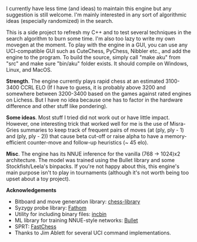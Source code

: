 I currently have less time (and ideas) to maintain this engine but any suggestion is still welcome. I'm mainly interested in any sort of algorithmic ideas (especially randomized) in the search.

This is a side project to refresh my C++ and to test several techniques in the search algorithm to burn some time. I'm also too lazy to write my own movegen at the moment. To play with the engine in a GUI, you can use any UCI-compatible GUI such as CuteChess, PyChess, Nibbler etc., and add the engine to the program. To build the source, simply call "make aku" from "src" and make sure "bin/aku" folder exists. It should compile on Windows, Linux, and MacOS. 

**Strength**. The engine currently plays rapid chess at an estimated 3100-3400 CCRL ELO (If I have to guess, it is probably above 3200 and somewhere between 3200-3400 based on the games against rated engines on Lichess. But I have no idea because one has to factor in the hardware difference and other stuff like pondering).

**Some ideas**. Most stuff I tried did not work out or have little impact. However, one interesting trick that worked well for me is the use of Misra-Gries summaries to keep track of frequent pairs of moves (at (ply, ply - 1) and (ply, ply - 2)) that cause beta cut-off or raise alpha to have a memory-efficient counter-move and follow-up heuristics (~ 45 elo). 

**Misc**. The engine has its NNUE inference for the vanilla (768 -> 1024)x2 architecture. The model was trained using the Bullet library and some Stockfish/Leela's binpacks. If you're not happy about this, this engine's main purpose isn't to play in tournaments (although it's not worth being too upset about a toy project).

**Acknowledgements**
- Bitboard and move generation library: [chess-library](https://github.com/Disservin/chess-library)
- Syzygy probe library: [Fathom](https://github.com/jdart1/Fathom)
- Utility for including binary files: [incbin](https://github.com/graphitemaster/incbin)
- ML library for training NNUE-style networks: [Bullet](https://github.com/graphitemaster/incbin)
- SPRT: [FastChess](https://github.com/Disservin/fastchess)
- Thanks to Jim Ablett for several UCI command implementations.





